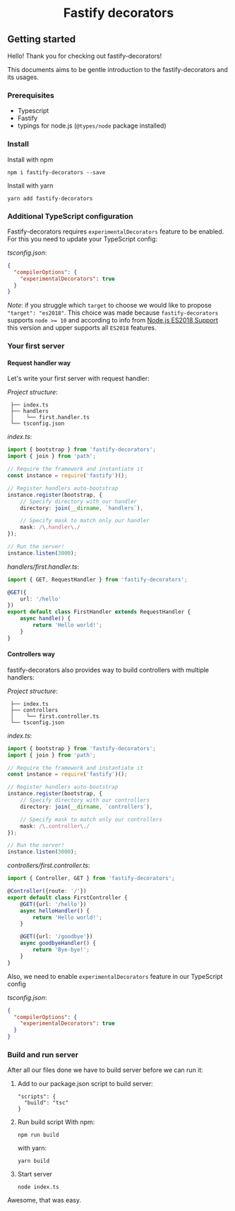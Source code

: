 <h1 style="text-align: center">Fastify decorators</h1>

## Getting started
Hello! Thank you for checking out fastify-decorators!

This documents aims to be gentle introduction to the fastify-decorators and its usages.

### Prerequisites

- Typescript
- Fastify
- typings for node.js (`@types/node` package installed)

### Install

Install with npm
```
npm i fastify-decorators --save
```
Install with yarn
```
yarn add fastify-decorators
```

### Additional TypeScript configuration

Fastify-decorators requires `experimentalDecorators` feature to be enabled. For this you need to update your TypeScript config:

*tsconfig.json*:
```json
{
  "compilerOptions": {
    "experimentalDecorators": true
  }  
}
```

*Note*: if you struggle which `target` to choose we would like to propose `"target": "es2018"`.
This choice was made because `fastify-decorators` supports `node >= 10` and according to info from [Node.js ES2018 Support] this version and upper supports all `ES2018` features.

### Your first server
#### Request handler way
Let's write your first server with request handler:

*Project structure*:

```
 ├── index.ts
 ├── handlers
 │    └── first.handler.ts
 └── tsconfig.json
```

*index.ts*:
```typescript
import { bootstrap } from 'fastify-decorators';
import { join } from 'path';

// Require the framework and instantiate it
const instance = require('fastify')();

// Register handlers auto-bootstrap
instance.register(bootstrap, {
    // Specify directory with our handler
    directory: join(__dirname, `handlers`),

    // Specify mask to match only our handler
    mask: /\.handler\./
});

// Run the server!
instance.listen(3000);
```

*handlers/first.handler.ts*:
```typescript
import { GET, RequestHandler } from 'fastify-decorators';

@GET({
    url: '/hello'
})
export default class FirstHandler extends RequestHandler {
    async handle() {
        return 'Hello world!';
    }
}
```

#### Controllers way
fastify-decorators also provides way to build controllers with multiple handlers:


*Project structure*:

```
 ├── index.ts
 ├── controllers
 │    └── first.controller.ts
 └── tsconfig.json
```

*index.ts*:
```typescript
import { bootstrap } from 'fastify-decorators';
import { join } from 'path';

// Require the framework and instantiate it
const instance = require('fastify')();

// Register handlers auto-bootstrap
instance.register(bootstrap, {
    // Specify directory with our controllers
    directory: join(__dirname, `controllers`),

    // Specify mask to match only our controllers
    mask: /\.controller\./
});

// Run the server!
instance.listen(3000);
```

*controllers/first.controller.ts*:
```typescript
import { Controller, GET } from 'fastify-decorators';

@Controller({route: '/'})
export default class FirstController {
    @GET({url: '/hello'})
    async helloHandler() {
        return 'Hello world!';
    }

    @GET({url: '/goodbye'})
    async goodbyeHandler() {
        return 'Bye-bye!';
    }
}
```

Also, we need to enable `experimentalDecorators` feature in our TypeScript config

*tsconfig.json*:
```json
{
  "compilerOptions": {
    "experimentalDecorators": true
  }  
}
```



### Build and run server

After all our files done we have to build server before we can run it:

1. Add to our package.json script to build server:
    ```
    "scripts": {
      "build": "tsc"
    }
    ```

1. Run build script
    With npm:
    ```
    npm run build
    ```
    with yarn:
    ```
    yarn build
    ```

1. Start server
    ```
    node index.ts
    ```

Awesome, that was easy.

[Node.js ES2018 Support]: https://node.green/#ES2018
